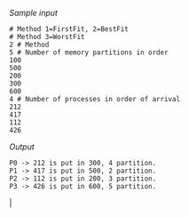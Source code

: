 <style> .help {color:#2B770E;} </style>
*Sample input*

    # Method 1=FirstFit, 2=BestFit
    # Method 3=WorstFit
    2 # Method
    5 # Number of memory partitions in order
    100
    500
    200
    300
    600
    4 # Number of processes in order of arrival
    212
    417
    112
    426

*Output*

    P0 -> 212 is put in 300, 4 partition.
    P1 -> 417 is put in 500, 2 partition.
    P2 -> 112 is put in 200, 3 partition.
    P3 -> 426 is put in 600, 5 partition.

|
